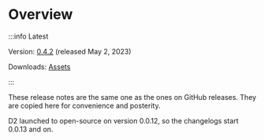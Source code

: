 # Overview

:::info Latest

Version: [0.4.2](/releases/0.4.2) (released May 2, 2023)

Downloads: [Assets](https://github.com/terrastruct/d2/releases/tag/v0.4.2)

:::

These release notes are the same one as the ones on GitHub releases. They are copied here
for convenience and posterity.

D2 launched to open-source on version 0.0.12, so the changelogs start 0.0.13 and on.
